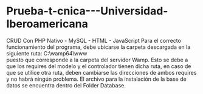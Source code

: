 # Prueba-t-cnica---Universidad-Iberoamericana
CRUD Con PHP Nativo - MySQL - HTML - JavaScript
Para el correcto funcionamiento del programa, debe ubicarse la carpeta descargada en la siguiente ruta: C:\wamp64\www\
puesto que corresponde a la carpeta del servidor Wamp.
Esto se debe a que los requires del modelo y el controlador tienen dicha ruta, en caso de que se utilice otra ruta, deben cambiarse
las direcciones de ambos requires y no habrá ningún problema.
El archivo para la instalación de la base de datos se encuentra dentro del Folder Database.
